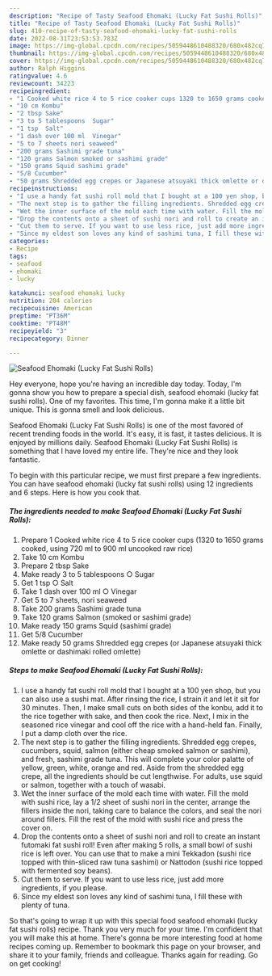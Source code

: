 ```yaml
---
description: "Recipe of Tasty Seafood Ehomaki (Lucky Fat Sushi Rolls)"
title: "Recipe of Tasty Seafood Ehomaki (Lucky Fat Sushi Rolls)"
slug: 410-recipe-of-tasty-seafood-ehomaki-lucky-fat-sushi-rolls
date: 2022-08-31T23:53:53.783Z
image: https://img-global.cpcdn.com/recipes/5059448610488320/680x482cq70/seafood-ehomaki-lucky-fat-sushi-rolls-recipe-main-photo.jpg
thumbnail: https://img-global.cpcdn.com/recipes/5059448610488320/680x482cq70/seafood-ehomaki-lucky-fat-sushi-rolls-recipe-main-photo.jpg
cover: https://img-global.cpcdn.com/recipes/5059448610488320/680x482cq70/seafood-ehomaki-lucky-fat-sushi-rolls-recipe-main-photo.jpg
author: Ralph Higgins
ratingvalue: 4.6
reviewcount: 34223
recipeingredient:
- "1 Cooked white rice 4 to 5 rice cooker cups 1320 to 1650 grams cooked using 720 ml to 900 ml uncooked raw rice"
- "10 cm Kombu"
- "2 tbsp Sake"
- "3 to 5 tablespoons  Sugar"
- "1 tsp  Salt"
- "1 dash over 100 ml  Vinegar"
- "5 to 7 sheets nori seaweed"
- "200 grams Sashimi grade tuna"
- "120 grams Salmon smoked or sashimi grade"
- "150 grams Squid sashimi grade"
- "5/8 Cucumber"
- "50 grams Shredded egg crepes or Japanese atsuyaki thick omlette or dashimaki rolled omlette"
recipeinstructions:
- "I use a handy fat sushi roll mold that I bought at a 100 yen shop, but you can also use a sushi mat.  After rinsing the rice, I strain it and let it sit for 30 minutes. Then, I make small cuts on both sides of the konbu, add it to the rice together with sake, and then cook the rice. Next, I mix in the seasoned rice vinegar and cool off the rice with a hand-held fan. Finally, I put a damp cloth over the rice."
- "The next step is to gather the filling ingredients. Shredded egg crepes, cucumbers, squid, salmon (either cheap smoked salmon or sashimi), and fresh, sashimi grade tuna. This will complete your color palatte of yellow, green, white, orange and red. Aside from the shredded egg crepe, all the ingredients should be cut lengthwise. For adults, use squid or salmon, together with a touch of wasabi."
- "Wet the inner surface of the mold each time with water. Fill the mold with sushi rice, lay a 1/2 sheet of sushi nori in the center, arrange the fillers inside the nori, taking care to balance the colors, and seal the nori around fillers. Fill the rest of the mold with sushi rice and press the cover on."
- "Drop the contents onto a sheet of sushi nori and roll to create an instant futomaki fat sushi roll! Even after making 5 rolls, a small bowl of sushi rice is left over. You can use that to make a mini Tekkadon (sushi rice topped with thin-sliced raw tuna sashimi) or Nattodon (sushi rice topped with fermented soy beans)."
- "Cut them to serve. If you want to use less rice, just add more ingredients, if you please."
- "Since my eldest son loves any kind of sashimi tuna, I fill these with plenty of tuna."
categories:
- Recipe
tags:
- seafood
- ehomaki
- lucky

katakunci: seafood ehomaki lucky 
nutrition: 204 calories
recipecuisine: American
preptime: "PT36M"
cooktime: "PT48M"
recipeyield: "3"
recipecategory: Dinner

---
```



![Seafood Ehomaki (Lucky Fat Sushi Rolls)](https://img-global.cpcdn.com/recipes/5059448610488320/680x482cq70/seafood-ehomaki-lucky-fat-sushi-rolls-recipe-main-photo.jpg)

Hey everyone, hope you're having an incredible day today. Today, I'm gonna show you how to prepare a special dish, seafood ehomaki (lucky fat sushi rolls). One of my favorites. This time, I'm gonna make it a little bit unique. This is gonna smell and look delicious.



Seafood Ehomaki (Lucky Fat Sushi Rolls) is one of the most favored of recent trending foods in the world. It's easy, it is fast, it tastes delicious. It is enjoyed by millions daily. Seafood Ehomaki (Lucky Fat Sushi Rolls) is something that I have loved my entire life. They're nice and they look fantastic.


To begin with this particular recipe, we must first prepare a few ingredients. You can have seafood ehomaki (lucky fat sushi rolls) using 12 ingredients and 6 steps. Here is how you cook that.

<!--inarticleads1-->

##### The ingredients needed to make Seafood Ehomaki (Lucky Fat Sushi Rolls):

1. Prepare 1 Cooked white rice 4 to 5 rice cooker cups (1320 to 1650 grams cooked, using 720 ml to 900 ml uncooked raw rice)
1. Take 10 cm Kombu
1. Prepare 2 tbsp Sake
1. Make ready 3 to 5 tablespoons ○ Sugar
1. Get 1 tsp ○ Salt
1. Take 1 dash over 100 ml ○ Vinegar
1. Get 5 to 7 sheets, nori seaweed
1. Take 200 grams Sashimi grade tuna
1. Take 120 grams Salmon (smoked or sashimi grade)
1. Make ready 150 grams Squid (sashimi grade)
1. Get 5/8 Cucumber
1. Make ready 50 grams Shredded egg crepes (or Japanese atsuyaki thick omlette or dashimaki rolled omlette)




<!--inarticleads2-->

##### Steps to make Seafood Ehomaki (Lucky Fat Sushi Rolls):

1. I use a handy fat sushi roll mold that I bought at a 100 yen shop, but you can also use a sushi mat.  After rinsing the rice, I strain it and let it sit for 30 minutes. Then, I make small cuts on both sides of the konbu, add it to the rice together with sake, and then cook the rice. Next, I mix in the seasoned rice vinegar and cool off the rice with a hand-held fan. Finally, I put a damp cloth over the rice.
1. The next step is to gather the filling ingredients. Shredded egg crepes, cucumbers, squid, salmon (either cheap smoked salmon or sashimi), and fresh, sashimi grade tuna. This will complete your color palatte of yellow, green, white, orange and red. Aside from the shredded egg crepe, all the ingredients should be cut lengthwise. For adults, use squid or salmon, together with a touch of wasabi.
1. Wet the inner surface of the mold each time with water. Fill the mold with sushi rice, lay a 1/2 sheet of sushi nori in the center, arrange the fillers inside the nori, taking care to balance the colors, and seal the nori around fillers. Fill the rest of the mold with sushi rice and press the cover on.
1. Drop the contents onto a sheet of sushi nori and roll to create an instant futomaki fat sushi roll! Even after making 5 rolls, a small bowl of sushi rice is left over. You can use that to make a mini Tekkadon (sushi rice topped with thin-sliced raw tuna sashimi) or Nattodon (sushi rice topped with fermented soy beans).
1. Cut them to serve. If you want to use less rice, just add more ingredients, if you please.
1. Since my eldest son loves any kind of sashimi tuna, I fill these with plenty of tuna.




So that's going to wrap it up with this special food seafood ehomaki (lucky fat sushi rolls) recipe. Thank you very much for your time. I'm confident that you will make this at home. There's gonna be more interesting food at home recipes coming up. Remember to bookmark this page on your browser, and share it to your family, friends and colleague. Thanks again for reading. Go on get cooking!
